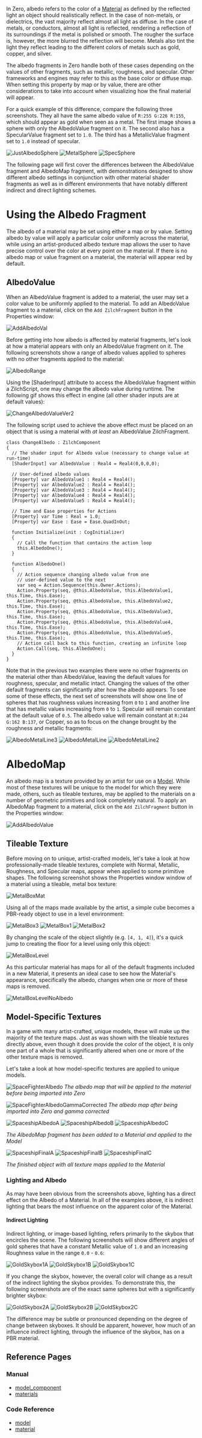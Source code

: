 In Zero, albedo refers to the color of a [Material](https://github.com/zeroengineteam/ZeroDocs/zero_editor_documentation/zeromanual/graphics/materials.markdown) as defined by the reflected light an object should realistically reflect. In the case of non-metals, or dielectrics, the vast majority reflect almost all light as diffuse. In the case of metals, or conductors, almost all light is reflected, rendering a reflection of its surroundings if the metal is polished or smooth. The rougher the surface is, however, the more blurred the reflection will become. Metals also tint the light they reflect leading to the different colors of metals such as gold, copper, and silver.

The albedo fragments in Zero handle both of these cases depending on the values of other fragments, such as metallic, roughness, and specular. Other frameworks and engines may refer to this as the base color or diffuse map. When setting this property by map or by value, there are other considerations to take into account when visualizing how the final material will appear.

For a quick example of this difference, compare the following three screenshots. They all have the same albedo value of `R:255 G:226 R:155`, which should appear as gold when seen as a metal. The first image shows a sphere with only the AlbedoValue fragment on it. The second also has a SpecularValue fragment set to `1.0`. The third has a MetallicValue fragment set to `1.0` instead of specular. 



![JustAlbedoSphere](https://media.githubusercontent.com/media/zeroengineteam/ZeroFiles/master/doc_files/2941.png) ![MetalSphere](https://media.githubusercontent.com/media/zeroengineteam/ZeroFiles/master/doc_files/2943.png) ![SpecSphere](https://media.githubusercontent.com/media/zeroengineteam/ZeroFiles/master/doc_files/2945.png)


The following page will first cover the differences between the AlbedoValue fragment and AlbedoMap fragment, with demonstrations designed to show different albedo settings in conjunction with other material shader fragments as well as in different environments that have notably different indirect and direct lighting schemes.

 # Using the Albedo Fragment

The albedo of a material may be set using either a map or by value. Setting albedo by value will apply a particular color uniformly across the material, while using an artist-produced albedo texture map allows the user to have precise control over the color at every point on the material. If there is no albedo map or value fragment on a material, the material will appear red by default.

 ## AlbedoValue

When an AlbedoValue fragment is added to a material, the user may set a color value to be uniformly applied to the material.  To add an AlbedoValue fragment to a material, click on the `Add ZilchFragment` button in the Properties window:



![AddAlbedoVal](https://media.githubusercontent.com/media/zeroengineteam/ZeroFiles/master/doc_files/47689.png)


Before getting into how albedo is affected by material fragments, let's look at how a material appears with only an AlbedoValue fragment on it. The following screenshots show a range of albedo values applied to spheres with no other fragments applied to the material:



![AlbedoRange](https://media.githubusercontent.com/media/zeroengineteam/ZeroFiles/master/doc_files/2947.png)


Using the [ShaderInput] attribute to access the AlbedoValue fragment within a ZilchScript, one may change the albedo value during runtime. The following gif shows this effect in engine (all other shader inputs are at default values):



![ChangeAlbedoValueVer2](https://media.githubusercontent.com/media/zeroengineteam/ZeroFiles/master/doc_files/2949.gif)


The following script used to achieve the above effect must be placed on an object that is using a material with *at least* an AlbedoValue ZilchFragment.

```
class ChangeAlbedo : ZilchComponent
{
  // The shader input for Albedo value (necessary to change value at run-time)
  [ShaderInput] var AlbedoValue : Real4 = Real4(0,0,0,0);
  
  // User-defined albedo values
  [Property] var AlbedoValue1 : Real4 = Real4();
  [Property] var AlbedoValue2 : Real4 = Real4();
  [Property] var AlbedoValue3 : Real4 = Real4();
  [Property] var AlbedoValue4 : Real4 = Real4();
  [Property] var AlbedoValue5 : Real4 = Real4();
  
  // Time and Ease properties for Actions
  [Property] var Time : Real = 1.0;
  [Property] var Ease : Ease = Ease.QuadInOut;

  function Initialize(init : CogInitializer)
  {
    // Call the function that contains the action loop
    this.AlbedoOne();
  }
  
  function AlbedoOne()
  {
    // Action sequence changing albedo value from one 
    // user-defined value to the next
    var seq = Action.Sequence(this.Owner.Actions);
    Action.Property(seq, @this.AlbedoValue, this.AlbedoValue1, this.Time, this.Ease);
    Action.Property(seq, @this.AlbedoValue, this.AlbedoValue2, this.Time, this.Ease);
    Action.Property(seq, @this.AlbedoValue, this.AlbedoValue3, this.Time, this.Ease);
    Action.Property(seq, @this.AlbedoValue, this.AlbedoValue4, this.Time, this.Ease);
    Action.Property(seq, @this.AlbedoValue, this.AlbedoValue5, this.Time, this.Ease);
    // Action call back to this function, creating an infinite loop
    Action.Call(seq, this.AlbedoOne);
  }
}
```


Note that in the previous two examples there were no other fragments on the material other than AlbedoValue, leaving the default values for roughness, specular, and metallic intact. Changing the values of the other default fragments can significantly alter how the albedo appears. To see some of these effects, the next set of screenshots will show one line of spheres that has roughness values increasing from `0` to `1` and another line that has metallic values increasing from `0` to `1`. Specular will remain constant at the default value of `0.5`. The albedo value will remain constant at `R:244 G:162 B:137`, or Copper, so as to focus on the change brought by the roughness and metallic fragments:



![AlbedoMetalLine3](https://media.githubusercontent.com/media/zeroengineteam/ZeroFiles/master/doc_files/2930.png) ![AlbedoMetalLine](https://media.githubusercontent.com/media/zeroengineteam/ZeroFiles/master/doc_files/2935.png) ![AlbedoMetalLine2](https://media.githubusercontent.com/media/zeroengineteam/ZeroFiles/master/doc_files/2934.png)



 # AlbedoMap

An albedo map is a texture provided by an artist for use on a [Model](https://github.com/zeroengineteam/ZeroDocs/zero_editor_documentation/zeromanual/graphics/models/model_component.markdown). While most of these textures will be unique to the model for which they were made, others, such as tileable textures, may be applied to the materials on a number of geometric primitives and look completely natural. To apply an AlbedoMap fragment to a material, click on the `Add ZilchFragment` button in the Properties window:



![AddAlbedoValue](https://media.githubusercontent.com/media/zeroengineteam/ZeroFiles/master/doc_files/47687.png)


 ## Tileable Texture

Before moving on to unique, artist-crafted models, let's take a look at how professionally-made tileable textures, complete with Normal, Metallic, Roughness, and Specular maps, appear when applied to some primitive shapes. The following screenshot shows the Properties window window of a material using a tileable, metal box texture:



![MetalBoxMat](https://media.githubusercontent.com/media/zeroengineteam/ZeroFiles/master/doc_files/47710.png)


Using all of the maps made available by the artist, a simple cube becomes a PBR-ready object to use in a level environment:



![MetalBox3](https://media.githubusercontent.com/media/zeroengineteam/ZeroFiles/master/doc_files/2978.png) ![MetalBox1](https://media.githubusercontent.com/media/zeroengineteam/ZeroFiles/master/doc_files/2980.png) ![MetalBox2](https://media.githubusercontent.com/media/zeroengineteam/ZeroFiles/master/doc_files/2982.png)


By changing the scale of the object slightly (e.g. `[4, 1, 4]`), it's a quick jump to creating the floor for a level using only this object:



![MetalBoxLevel](https://media.githubusercontent.com/media/zeroengineteam/ZeroFiles/master/doc_files/2984.png)


As this particular material has maps for all of the default fragments included in a new Material, it presents an ideal case to see how the Material's appearance, specifically the albedo, changes when one or more of these maps is removed. 



![MetalBoxLevelNoAlbedo](https://media.githubusercontent.com/media/zeroengineteam/ZeroFiles/master/doc_files/2986.png)


 ##  Model-Specific Textures

In a game with many artist-crafted, unique models, these will make up the majority of the texture maps. Just as was shown with the tileable textures directly above, even though it does provide the color of the object, it is only one part of a whole that is significantly altered when one or more of the other texture maps is removed.

Let's take a look at how model-specific textures are applied to unique models.



![SpaceFighterAlbedo](https://media.githubusercontent.com/media/zeroengineteam/ZeroFiles/master/doc_files/2988.png) *The albedo map that will be applied to the material before being imported into Zero*




![SpaceFighterAlbedoGammaCorrected](https://media.githubusercontent.com/media/zeroengineteam/ZeroFiles/master/doc_files/2990.png) *The albedo map after being imported into Zero and gamma corrected*




![SpaceshipAlbedoA](https://media.githubusercontent.com/media/zeroengineteam/ZeroFiles/master/doc_files/47704.png) ![SpaceshipAlbedoB](https://media.githubusercontent.com/media/zeroengineteam/ZeroFiles/master/doc_files/47706.png) ![SpaceshipAlbedoC](https://media.githubusercontent.com/media/zeroengineteam/ZeroFiles/master/doc_files/47708.png)


*The AlbedoMap fragment has been added to a Material and applied to the Model*




![SpaceshipFinalA](https://media.githubusercontent.com/media/zeroengineteam/ZeroFiles/master/doc_files/47698.png) ![SpaceshipFinalB](https://media.githubusercontent.com/media/zeroengineteam/ZeroFiles/master/doc_files/47700.png) ![SpaceshipFinalC](https://media.githubusercontent.com/media/zeroengineteam/ZeroFiles/master/doc_files/47702.png)


*The finished object with all texture maps applied to the Material*


 ###  Lighting and Albedo

As may have been obvious from the screenshots above, lighting has a direct effect on the Albedo of a Material. In all of the examples above, it is indirect lighting that bears the most influence on the apparent color of the Material.

 ####  Indirect Lighting

Indirect lighting, or image-based lighting, refers primarily to the skybox that encircles the scene. The following screenshots will show different angles of gold spheres that have a constant Metallic value of `1.0` and an increasing Roughness value in the range `0.0` - `0.6`:



![GoldSkybox1A](https://media.githubusercontent.com/media/zeroengineteam/ZeroFiles/master/doc_files/3012.png) ![GoldSkybox1B](https://media.githubusercontent.com/media/zeroengineteam/ZeroFiles/master/doc_files/3015.png) ![GoldSkybox1C](https://media.githubusercontent.com/media/zeroengineteam/ZeroFiles/master/doc_files/3017.png)


If you change the skybox, however, the overall color will change as a result of the indirect lighting the skybox provides. To demonstrate this, the following screenshots are of the exact same spheres but with a significantly brighter skybox:



![GoldSkybox2A](https://media.githubusercontent.com/media/zeroengineteam/ZeroFiles/master/doc_files/3019.png) ![GoldSkybox2B](https://media.githubusercontent.com/media/zeroengineteam/ZeroFiles/master/doc_files/3021.png) ![GoldSkybox2C](https://media.githubusercontent.com/media/zeroengineteam/ZeroFiles/master/doc_files/3023.png)


The difference may be subtle or pronounced depending on the degree of change between skyboxes. It should be apparent, however, how much of an influence indirect lighting, through the influence of the skybox, has on a PBR material.

 ## Reference Pages

 ### Manual
- [model_component](https://github.com/zeroengineteam/ZeroDocs/zero_editor_documentation/zeromanual/graphics/models/model_component.markdown)
- [materials](https://github.com/zeroengineteam/ZeroDocs/zero_editor_documentation/zeromanual/graphics/materials.markdown)

 ### Code Reference
- [model](https://github.com/zeroengineteam/ZeroDocs/code_reference/class_reference/model.markdown)
- [material](https://github.com/zeroengineteam/ZeroDocs/code_reference/class_reference/material.markdown) 

 